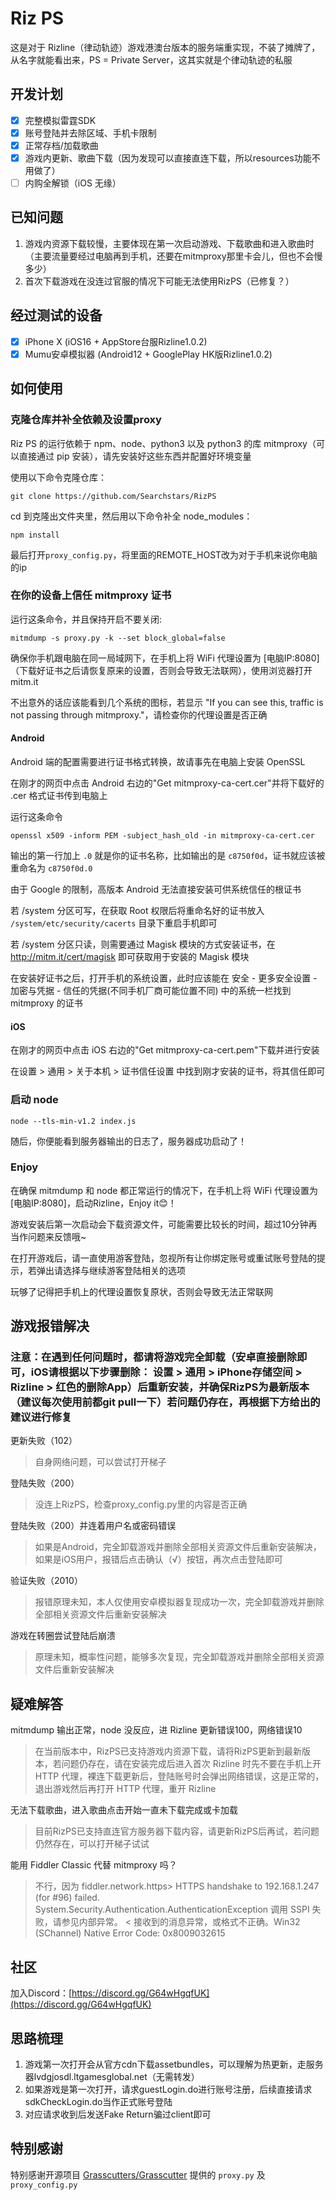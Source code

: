 # Riz PS

这是对于 Rizline（律动轨迹）游戏港澳台版本的服务端重实现，不装了摊牌了，从名字就能看出来，PS = Private Server，这其实就是个律动轨迹的私服

## 开发计划

- [x] 完整模拟雷霆SDK
- [x] 账号登陆并去除区域、手机卡限制
- [x] 正常存档/加载歌曲
- [x] 游戏内更新、歌曲下载（因为发现可以直接直连下载，所以resources功能不用做了）
- [ ] 内购全解锁（iOS 无缘）

## 已知问题
1. 游戏内资源下载较慢，主要体现在第一次启动游戏、下载歌曲和进入歌曲时（主要流量要经过电脑再到手机，还要在mitmproxy那里卡会儿，但也不会慢多少）
2. 首次下载游戏在没连过官服的情况下可能无法使用RizPS（已修复？）

## 经过测试的设备
- [x] iPhone X (iOS16 + AppStore台服Rizline1.0.2)
- [x] Mumu安卓模拟器 (Android12 + GooglePlay HK版Rizline1.0.2)

## 如何使用

### 克隆仓库并补全依赖及设置proxy

Riz PS 的运行依赖于 npm、node、python3 以及 python3 的库 mitmproxy（可以直接通过 pip 安装），请先安装好这些东西并配置好环境变量

使用以下命令克隆仓库：

```shell
git clone https://github.com/Searchstars/RizPS
```

cd 到克隆出文件夹里，然后用以下命令补全 node_modules：

```shell
npm install
```

最后打开`proxy_config.py`，将里面的REMOTE_HOST改为对于手机来说你电脑的ip

### 在你的设备上信任 mitmproxy 证书

运行这条命令，并且保持开启不要关闭:

```shell
mitmdump -s proxy.py -k --set block_global=false
```

确保你手机跟电脑在同一局域网下，在手机上将 WiFi 代理设置为 [电脑IP:8080]（下载好证书之后请恢复原来的设置，否则会导致无法联网），使用浏览器打开 mitm.it

不出意外的话应该能看到几个系统的图标，若显示 "If you can see this, traffic is not passing through mitmproxy."，请检查你的代理设置是否正确

#### Android

Android 端的配置需要进行证书格式转换，故请事先在电脑上安装 OpenSSL

在刚才的网页中点击 Android 右边的"Get mitmproxy-ca-cert.cer"并将下载好的 .cer 格式证书传到电脑上

运行这条命令

```shell
openssl x509 -inform PEM -subject_hash_old -in mitmproxy-ca-cert.cer
```

输出的第一行加上 `.0` 就是你的证书名称，比如输出的是 `c8750f0d`，证书就应该被重命名为 `c8750f0d.0`

由于 Google 的限制，高版本 Android 无法直接安装可供系统信任的根证书

若 /system 分区可写，在获取 Root 权限后将重命名好的证书放入 `/system/etc/security/cacerts` 目录下重启手机即可

若 /system 分区只读，则需要通过 Magisk 模块的方式安装证书，在 http://mitm.it/cert/magisk 即可获取用于安装的 Magisk 模块

在安装好证书之后，打开手机的系统设置，此时应该能在 安全 - 更多安全设置 - 加密与凭据 - 信任的凭据(不同手机厂商可能位置不同) 中的系统一栏找到 mitmproxy 的证书

#### iOS

在刚才的网页中点击 iOS 右边的"Get mitmproxy-ca-cert.pem"下载并进行安装

在设置 > 通用 > 关于本机 > 证书信任设置 中找到刚才安装的证书，将其信任即可

### 启动 node

```shell
node --tls-min-v1.2 index.js
```

随后，你便能看到服务器输出的日志了，服务器成功启动了！

### Enjoy

在确保 mitmdump 和 node 都正常运行的情况下，在手机上将 WiFi 代理设置为 [电脑IP:8080]，启动Rizline，Enjoy it😊！

游戏安装后第一次启动会下载资源文件，可能需要比较长的时间，超过10分钟再当作问题来反馈哦~

在打开游戏后，请一直使用游客登陆，忽视所有让你绑定账号或重试账号登陆的提示，若弹出请选择与继续游客登陆相关的选项

玩够了记得把手机上的代理设置恢复原状，否则会导致无法正常联网

## 游戏报错解决

### 注意：在遇到任何问题时，都请将游戏完全卸载（安卓直接删除即可，iOS请根据以下步骤删除： 设置 > 通用 > iPhone存储空间 > Rizline > 红色的删除App）后重新安装，并确保RizPS为最新版本（建议每次使用前都git pull一下）若问题仍存在，再根据下方给出的建议进行修复

更新失败（102）

> 自身网络问题，可以尝试打开梯子

登陆失败（200）

> 没连上RizPS，检查proxy_config.py里的内容是否正确

登陆失败（200）并连着用户名或密码错误

> 如果是Android，完全卸载游戏并删除全部相关资源文件后重新安装解决，如果是iOS用户，报错后点击确认（√）按钮，再次点击登陆即可

验证失败（2010）

> 报错原理未知，本人仅使用安卓模拟器复现成功一次，完全卸载游戏并删除全部相关资源文件后重新安装解决

游戏在转圈尝试登陆后崩溃

> 原理未知，概率性问题，能够多次复现，完全卸载游戏并删除全部相关资源文件后重新安装解决

## 疑难解答

mitmdump 输出正常，node 没反应，进 Rizline 更新错误100，网络错误10

> 在当前版本中，RizPS已支持游戏内资源下载，请将RizPS更新到最新版本，若问题仍存在，请在安装完成后进入首次 Rizline 时先不要在手机上开 HTTP 代理，裸连下载更新后，登陆账号时会弹出网络错误，这是正常的，退出游戏然后再打开 HTTP 代理，重开 Rizline

无法下载歌曲，进入歌曲点击开始一直未下载完成或卡加载

> 目前RizPS已支持直连官方服务器下载内容，请更新RizPS后再试，若问题仍然存在，可以打开梯子试试

能用 Fiddler Classic 代替 mitmproxy 吗？

> 不行，因为 fiddler.network.https> HTTPS handshake to 192.168.1.247 (for #96) failed. System.Security.Authentication.AuthenticationException 调用 SSPI 失败，请参见内部异常。 < 接收到的消息异常，或格式不正确。Win32 (SChannel) Native Error Code: 0x8009032615

## 社区
加入Discord：[https://discord.gg/G64wHgqfUK](https://discord.gg/G64wHgqfUK)

## 思路梳理
1. 游戏第一次打开会从官方cdn下载assetbundles，可以理解为热更新，走服务器lvdgjosdl.ltgamesglobal.net（无需转发）
2. 如果游戏是第一次打开，请求guestLogin.do进行账号注册，后续直接请求sdkCheckLogin.do当作正式账号登陆
3. 对应请求收到后发送Fake Return骗过client即可

## 特别感谢

特别感谢开源项目 [Grasscutters/Grasscutter](https://github.com/Grasscutters/Grasscutter) 提供的 `proxy.py` 及 `proxy_config.py`
